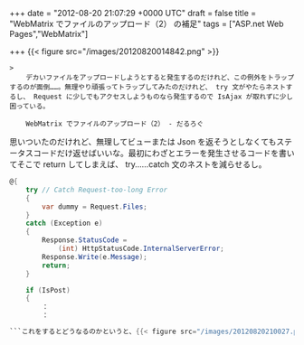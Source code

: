 
+++
date = "2012-08-20 21:07:29 +0000 UTC"
draft = false
title = "WebMatrix でファイルのアップロード（2） の補足"
tags = ["ASP.net Web Pages","WebMatrix"]

+++
{{< figure src="/images/20120820014842.png"  >}}<br/>


    >
        デカいファイルをアップロードしようとすると発生するのだけれど、この例外をトラップするのが面倒……。無理やり頑張ってトラップしてみたのだけれど、 try 文がやたらネストするし、 Request に少しでもアクセスしようものなら発生するので IsAjax が取れずに少し困っている。

        WebMatrix でファイルのアップロード（2） - だるろぐ
    
思いついたのだけれど、無理してビューまたは Json を返そうとしなくてもステータスコードだけ返せばいいな。最初にわざとエラーを発生させるコードを書いてそこで return してしまえば、 try……catch 文のネストを減らせるし。
```cs
@{
    try // Catch Request-too-long Error
    {
        var dummy = Request.Files;
    }
    catch (Exception e)
    {
        Response.StatusCode = 
            (int) HttpStatusCode.InternalServerError;
        Response.Write(e.Message);
        return;
    }

    if (IsPost)
    {
        ：
        ：

```これをするとどうなるのかというと、{{< figure src="/images/20120820210027.png"  >}}まず、デカいファイルを投げる（既定では約4MB以上）。{{< figure src="/images/20120820210114.png"  >}}サーバーでエラーが発生し、ステータスコード（よくわからんけど5**）を返す。{{< figure src="/images/20120820210207.png"  >}}$.ajax() の error プロパティでそれを拾って……{{< figure src="/images/20120820014842.png"  >}}HTML を更新する。ブラウザーからアクセスしたときは、まぁ、なんかエラー画面が表示されるのだろう。とりあえずこれでいいか。



